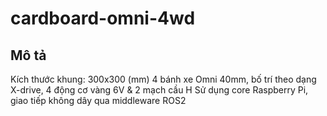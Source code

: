 # cardboard-omni-4wd
## Mô tả
Kích thước khung: 300x300 (mm)
4 bánh xe Omni 40mm, bố trí theo dạng X-drive, 4 động cơ vàng 6V & 2 mạch cầu H
Sử dụng core Raspberry Pi, giao tiếp không dây qua middleware ROS2
